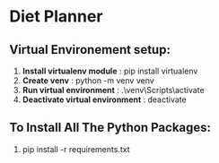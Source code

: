 # Diet Planner

## Virtual Environement setup:
  1. __Install virtualenv module__ : pip install virtualenv
  2. __Create venv__ : python -m venv venv
  3. __Run virtual environment__ : .\venv\Scripts\activate
  4. __Deactivate virtual environment__ : deactivate
  
## To Install All The Python Packages:
  1. pip install -r requirements.txt
